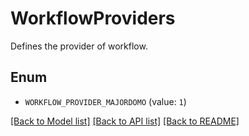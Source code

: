 # WorkflowProviders

Defines the provider of workflow.

## Enum

* `WORKFLOW_PROVIDER_MAJORDOMO` (value: `1`)

[[Back to Model list]](../README.md#documentation-for-models) [[Back to API list]](../README.md#documentation-for-api-endpoints) [[Back to README]](../README.md)


